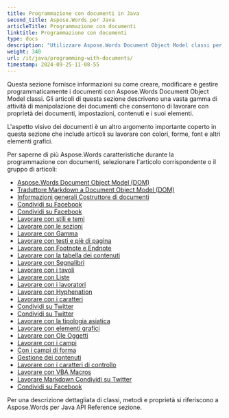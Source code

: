 ```yaml
---
title: Programmazione con documenti in Java
second_title: Aspose.Words per Java
articleTitle: Programmazione con documenti
linktitle: Programmazione con documenti
type: docs
description: "Utilizzare Aspose.Words Document Object Model classi per creare, modificare e gestire programmaticamente i documenti Java. Lavorare con proprietà documentali, impostazioni e contenuti, nonché con l'aspetto documentale attraverso la gestione di colori, forme, font e altre grafiche."
weight: 340
url: /it/java/programming-with-documents/
timestamp: 2024-09-25-11-08-55
---
```


Questa sezione fornisce informazioni su come creare, modificare e gestire programmaticamente i documenti con Aspose.Words Document Object Model classi. Gli articoli di questa sezione descrivono una vasta gamma di attività di manipolazione dei documenti che consentono di lavorare con proprietà dei documenti, impostazioni, contenuti e i suoi elementi.

L'aspetto visivo dei documenti è un altro argomento importante coperto in questa sezione che include articoli su lavorare con colori, forme, font e altri elementi grafici.

Per saperne di più Aspose.Words caratteristiche durante la programmazione con documenti, selezionare l'articolo corrispondente o il gruppo di articoli:

- [Aspose.Words Document Object Model (DOM)](/words/it/java/aspose-words-document-object-model/)
- [Traduttore Markdown a Document Object Model (DOM)](/words/it/java/translate-markdown-to-document-object-model/)
- [Informazioni generali Costruttore di documenti](/words/it/java/document-builder-overview/)
- [Condividi su Facebook](/words/it/java/working-with-document/)
- [Condividi su Facebook](/words/it/java/protect-or-encrypt-a-document/)
- [Lavorare con stili e temi](/words/java/working-with-styles/)
- [Lavorare con le sezioni](/words/it/java/working-with-sections/)
- [Lavorare con Gamma](/words/it/java/working-with-ranges/)
- [Lavorare con testi e piè di pagina](/words/it/java/working-with-headers-and-footers/)
- [Lavorare con Footnote e Endnote](/words/it/java/working-with-footnote-and-endnote/)
- [Lavorare con la tabella dei contenuti](/words/it/java/working-with-table-of-contents/)
- [Lavorare con Segnalibri](/words/it/java/working-with-bookmarks/)
- [Lavorare con i tavoli](/words/it/java/working-with-tables/)
- [Lavorare con Liste](/words/it/java/working-with-lists/)
- [Lavorare con i lavoratori](/words/it/java/working-with-paragraphs/)
- [Lavorare con Hyphenation](/words/it/java/working-with-hyphenation/)
- [Lavorare con i caratteri](/words/it/java/working-with-fonts/)
- [Condividi su Twitter](/words/it/java/working-with-linked-textboxes/)
- [Condividi su Twitter](/words/it/java/working-with-comments/)
- [Lavorare con la tipologia asiatica](/words/it/java/working-with-asian-typography/)
- [Lavorare con elementi grafici](/words/java/working-with-graphic-elements/)
- [Lavorare con Ole Oggetti](/words/it/java/working-with-ole-objects/)
- [Lavorare con i campi](/words/it/java/working-with-fields/)
- [Con i campi di forma](/words/it/java/working-with-form-fields/)
- [Gestione dei contenuti](/words/java/contents-management/)
- [Lavorare con i caratteri di controllo](/words/it/java/working-with-control-characters/)
- [Lavorare con VBA Macros](/words/it/java/working-with-vba-macros/)
- [Lavorare Markdown Condividi su Twitter](/words/it/java/working-with-markdown-features/)
- [Condividi su Facebook](/words/it/java/working-with-text-document/)

Per una descrizione dettagliata di classi, metodi e proprietà si riferiscono a Aspose.Words per Java API Reference sezione.
